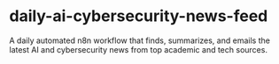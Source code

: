 # daily-ai-cybersecurity-news-feed
A daily automated n8n workflow that finds, summarizes, and emails the latest AI and cybersecurity news from top academic and tech sources.
